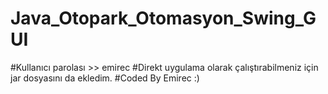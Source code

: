 # Java_Otopark_Otomasyon_Swing_GUI

#Kullanıcı parolası >> emirec
#Direkt uygulama olarak çalıştırabilmeniz için jar dosyasını da ekledim.
#Coded By Emirec :)
